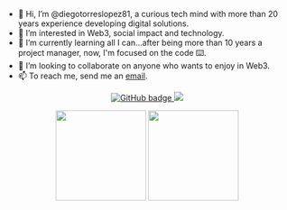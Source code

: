 - 👋 Hi, I’m @diegotorreslopez81, a curious tech mind with more than 20 years experience developing digital solutions.
- 👀 I’m interested in Web3, social impact and technology.
- 🌱 I’m currently learning all I can...after being more than 10 years a project manager, now, I'm focused on the code ⌨️.
- 💞️ I’m looking to collaborate on anyone who wants to enjoy in Web3.
- 📫 To reach me, send me an <a href="mailto:diego@infinitelabs.co">email</a>.

<p align="center">
  <a href="https://github.com/diegotorreslopez81?tab=followers">
    <img src="https://img.shields.io/github/followers/diegotorreslopez81?label=Followers&logo=GitHub&style=for-the-badge" alt="GitHub badge" />
  </a>
  <a href="http://twitter.com/0xDiegoTorres">
    <img src="https://img.shields.io/twitter/follow/0xDiegoTorres?label=Twitter&logo=twitter&style=for-the-badge" />
  </a>
</p>

<p align="center">
  <img height="160em" src="https://github-readme-stats.vercel.app/api/top-langs/?username=diegotorreslopez81&hide=jupyter%20notebook,javascript,css,java,c%2B%2B,makefile,shell&layout=compact&show_icons=true&theme=dracula&count_private=true&title_color=e4d8b4&bg_color=2e2e2e&icon_color=f9fad2" />

  <img height="160em" src="https://github-readme-stats.vercel.app/api?username=diegotorreslopez81&show_icons=true&theme=dracula&count_private=false&title_color=e4d8b4&bg_color=2e2e2e&icon_color=f9fad2" />
</p>



<!--[![Top Langs](https://github-readme-stats.vercel.app/api/top-langs/?username=lucadonnoh&langs_count=8)](https://github.com/anuraghazra/github-readme-stats)-->


<!---
diegotorreslopez81/diegotorreslopez81 is a ✨ special ✨ repository because its `README.md` (this file) appears on your GitHub profile.
You can click the Preview link to take a look at your changes.
--->

